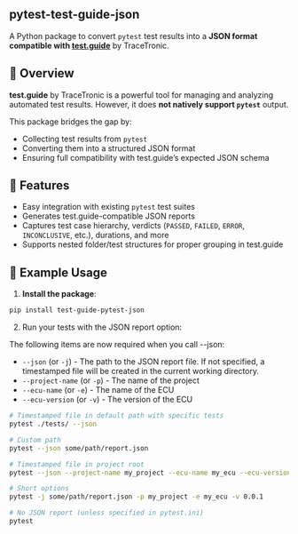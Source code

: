 ## pytest-test-guide-json

A Python package to convert `pytest` test results into a **JSON format compatible with [test.guide](https://www.tracetronic.com/products/testguide/)** by TraceTronic.

## 📘 Overview

**test.guide** by TraceTronic is a powerful tool for managing and analyzing automated test results. However, it does **not natively support `pytest`** output.

This package bridges the gap by:

- Collecting test results from `pytest`
- Converting them into a structured JSON format
- Ensuring full compatibility with test.guide’s expected JSON schema

## 🚀 Features

- Easy integration with existing `pytest` test suites
- Generates test.guide-compatible JSON reports
- Captures test case hierarchy, verdicts (`PASSED`, `FAILED`, `ERROR`, `INCONCLUSIVE`, etc.), durations, and more
- Supports nested folder/test structures for proper grouping in test.guide

## 🧪 Example Usage

1. **Install the package**:
```bash
pip install test-guide-pytest-json
```

2. Run your tests with the JSON report option:

The following items are now required when you call --json:
- `--json` (or `-j`) - The path to the JSON report file. If not specified, a timestamped file will be created in the current working directory.
- `--project-name` (or `-p`) - The name of the project
- `--ecu-name` (or `-e`) - The name of the ECU
- `--ecu-version` (or `-v`) - The version of the ECU

```bash
# Timestamped file in default path with specific tests
pytest ./tests/ --json

# Custom path
pytest --json some/path/report.json

# Timestamped file in project root
pytest --json --project-name my_project --ecu-name my_ecu --ecu-version 0.0.1

# Short options
pytest -j some/path/report.json -p my_project -e my_ecu -v 0.0.1

# No JSON report (unless specified in pytest.ini)
pytest
```